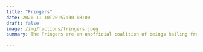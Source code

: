 ```yaml
---
title: "Fringers"
date: 2020-11-10T20:57:30-08:00
draft: false
image: /img/factions/fringers.jpeg
summary: The Fringers are an unofficial coalition of beings hailing from worlds beyond the borders of the Galactic Republic. To survive in the far Outer Rim, one must be tough, clever and courageous. Even so, it's a hard life to go alone. Fringers look out for each other, because they know that no one else will; the Republic won't go out that far just to give them a helping hand. Whether you were born in the Outer Rim, or you came out here to find your fortune, if you've got guts and brains enough to survive, the Fringers may have a place for you.

---
```


